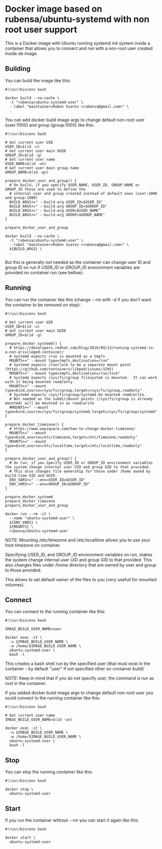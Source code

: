 # Docker image based on rubensa/ubuntu-systemd with non root user support

This is a Docker image with Ubuntu running systemd init system inside a container that allows you to connect and run with a non-root user created inside de image.

## Building

You can build the image like this:

```
#!/usr/bin/env bash

docker build --no-cache \
  -t "rubensa/ubuntu-systemd-user" \
  --label "maintainer=Ruben Suarez <rubensa@gmail.com>" \
  .
```

You can add docker build image args to change default non-root user (user:1000) and group (group:1000) like this:

```
#!/usr/bin/env bash

# Get current user UID
USER_ID=$(id -u)
# Get current user main GUID
GROUP_ID=$(id -g)
# Get current user name
USER_NAME=$(id -un)
# Get current user main group name
GROUP_NAME=$(id -gn)

prepare_docker_user_and_group() {
  # On build, if you specify USER_NAME, USER_ID, GROUP_NAME or GROUP_ID those are used to define the
  # internal user and group created instead of default ones (user:1000 and group:1000)
  BUILD_ARGS+=" --build-arg USER_ID=$USER_ID"
  BUILD_ARGS+=" --build-arg GROUP_ID=$GROUP_ID"
  BUILD_ARGS+=" --build-arg USER=$USER_NAME"
  BUILD_ARGS+=" --build-arg GROUP=$GROUP_NAME"
}

prepare_docker_user_and_group

docker build --no-cache \
  -t "rubensa/ubuntu-systemd-user" \
  --label "maintainer=Ruben Suarez <rubensa@gmail.com>" \
  ${BUILD_ARGS} \
  .
```

But this is generally not needed as the container can change user ID and group ID on run if USER_ID or GROUP_ID environment variables are provided on container run (see bellow).

## Running

You can run the container like this (change --rm with -d if you don't want the container to be removed on stop):

```
#!/usr/bin/env bash

# Get current user UID
USER_ID=$(id -u)
# Get current user main GUID
GROUP_ID=$(id -g)

prepare_docker_systemd() {
  # https://developers.redhat.com/blog/2016/09/13/running-systemd-in-a-non-privileged-container/
  # Systemd expects /run is mounted as a tmpfs
  MOUNTS+=" --mount type=tmpfs,destination=/run"
  # Systemd expects /run/lock to be a separate mount point (https://github.com/containers/libpod/issues/3295)
  MOUNTS+=" --mount type=tmpfs,destination=/run/lock"
  # Systemd expects /sys/fs/cgroup filesystem is mounted.  It can work with it being mounted read/only.
  MOUNTS+=" --mount type=bind,source=/sys/fs/cgroup,target=/sys/fs/cgroup,readonly"
  # Systemd expects /sys/fs/cgroup/systemd be mounted read/write.
  # Not needed as the subdir/mount points (/sys/fs/cgroup is already mounted) will be mounted in as read/write
  #MOUNTS+=" --mount type=bind,source=/sys/fs/cgroup/systemd,target=/sys/fs/cgroup/systemd"
}

prepare_docker_timezone() {
  # https://www.waysquare.com/how-to-change-docker-timezone/
  MOUNTS+=" --mount type=bind,source=/etc/timezone,target=/etc/timezone,readonly"
  MOUNTS+=" --mount type=bind,source=/etc/localtime,target=/etc/localtime,readonly"
}

prepare_docker_user_and_group() {
  # On run, if you specify USER_ID or GROUP_ID environment variables the system change internal user UID and group GID to that provided.
  # This also changes file ownership for those under /home owned by build-time UID and GUID.
  ENV_VARS+=" --env=USER_ID=$USER_ID"
  ENV_VARS+=" --env=GROUP_ID=$GROUP_ID"
}

prepare_docker_systemd
prepare_docker_timezone
prepare_docker_user_and_group

docker run --rm -it \
  --name "ubuntu-systemd-user" \
  ${ENV_VARS} \
  ${MOUNTS} \
  rubensa/ubuntu-systemd-user
```

*NOTE*: Mounting /etc/timezone and /etc/localtime allows you to use your host timezone on container.

Specifying USER_ID, and GROUP_ID environment variables on run, makes the system change internal user UID and group GID to that provided.  This also changes files under /home directory that are owned by user and group to those provided.

This allows to set default owner of the files to you (very usefull for mounted volumes).

## Connect

You can connect to the running container like this:

```
#!/usr/bin/env bash

IMAGE_BUILD_USER_NAME=user

docker exec -it \
  -u $IMAGE_BUILD_USER_NAME \
  -w /home/$IMAGE_BUILD_USER_NAME \
  ubuntu-systemd-user \
  bash -l
```

This creates a bash shell run by the specified user (that must exist in the container - by default "user" if not specified other on container build)

*NOTE*:  Keep in mind that if you do not specify user, the command is run as root in the container.

If you added docker build image args to change default non-root user you sould connect to the running container like this:

```
#!/usr/bin/env bash

# Get current user name
IMAGE_BUILD_USER_NAME=$(id -un)

docker exec -it \
  -u $IMAGE_BUILD_USER_NAME \
  -w /home/$IMAGE_BUILD_USER_NAME \
  ubuntu-systemd-user \
  bash -l
```


## Stop

You can stop the running container like this:

```
#!/usr/bin/env bash

docker stop \
  ubuntu-systemd-user
```

## Start

If you run the container without --rm you can start it again like this:

```
#!/usr/bin/env bash

docker start \
  ubuntu-systemd-user
```
